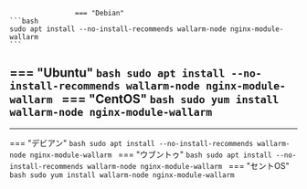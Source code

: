 					=== "Debian"
    ```bash
    sudo apt install --no-install-recommends wallarm-node nginx-module-wallarm
    ```
=== "Ubuntu"
    ```bash
    sudo apt install --no-install-recommends wallarm-node nginx-module-wallarm
    ```
=== "CentOS"
    ```bash
    sudo yum install wallarm-node nginx-module-wallarm
    ```
---
---

=== "デビアン"
    ```bash
    sudo apt install --no-install-recommends wallarm-node nginx-module-wallarm
    ```
=== "ウブントゥ"
    ```bash
    sudo apt install --no-install-recommends wallarm-node nginx-module-wallarm
    ```
=== "セントOS"
    ```bash
    sudo yum install wallarm-node nginx-module-wallarm
    ```